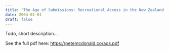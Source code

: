 ```yaml
---
title: 'The Age of Submissions: Recreational Access in the New Zealand Outdoors'
date: 2004-01-01
draft: false
---
```


Todo, short description...

See the full pdf here: https://petemcdonald.co/aos.pdf
